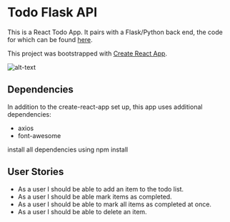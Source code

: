 # Todo Flask API

This is a React Todo App. It pairs with a Flask/Python back end, the code for which can be found [here](https://github.com/alessapm/todo_py_api).

This project was bootstrapped with [Create React App](https://github.com/facebookincubator/create-react-app).

![alt-text](https://i.imgur.com/Fof8ClB.png)

## Dependencies

In addition to the create-react-app set up, this app uses additional dependencies:
* axios
* font-awesome

install all dependencies using npm install 

## User Stories
* As a user I should be able to add an item to the todo list.
* As a user I should be able mark items as completed.
* As a user I should be able to mark all items as completed at once. 
* As a user I should be able to delete an item. 


